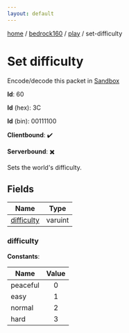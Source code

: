 ```yaml
---
layout: default
---
```


[home](/)  /  [bedrock160](/protocol/bedrock160)  /  [play](/protocol/bedrock160/play)  /  set-difficulty

# Set difficulty

Encode/decode this packet in [Sandbox](../../../sandbox/bedrock160#play.set_difficulty)

**Id**: 60

**Id** (hex): 3C

**Id** (bin): 00111100

**Clientbound**: ✔️

**Serverbound**: ✖️

Sets the world's difficulty.

## Fields

Name | Type
---|---
[difficulty](#difficulty) | varuint

### difficulty

**Constants**:

Name | Value
---|:---:
peaceful | 0
easy | 1
normal | 2
hard | 3

